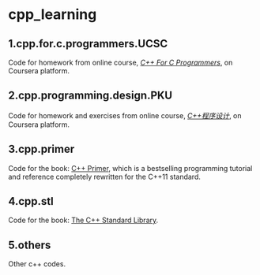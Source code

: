 # cpp_learning
## 1.cpp.for.c.programmers.UCSC
Code for homework from online course, *[C++ For C Programmers](https://www.coursera.org/learn/c-plus-plus-b/home/welcome)*, on Coursera platform.

## 2.cpp.programming.design.PKU
Code for homework and exercises from online course, *[C++程序设计](https://www.coursera.org/learn/cpp-chengxu-sheji/home/welcome)*, on Coursera platform.

## 3.cpp.primer
Code for the book: [C++ Primer](https://dl.acm.org/doi/10.5555/2423877), which is a bestselling programming tutorial and reference completely rewritten for the C++11 standard.

## 4.cpp.stl
Code for the book: [The C++ Standard Library](http://www.cppstdlib.com/).

## 5.others
Other c++ codes.
